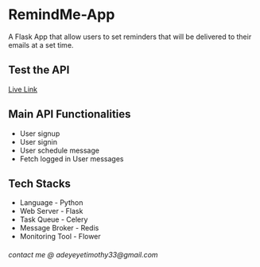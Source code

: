 # RemindMe-App

A Flask App that allow users to set reminders that will be delivered to their emails at a set time.

## Test the API

[Live Link](https://remindme-mailer.herokuapp.com/)

## Main API Functionalities

- User signup
- User signin
- User schedule message
- Fetch logged in User messages

## Tech Stacks

- Language - Python
- Web Server - Flask
- Task Queue - Celery
- Message Broker - Redis
- Monitoring Tool - Flower

###### _contact me @ adeyeyetimothy33@gmail.com_
